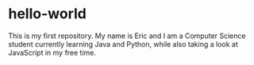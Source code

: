 # hello-world
This is my first repository.
My name is Eric and I am a Computer Science student currently learning Java and Python, while also taking a look at JavaScript in my free time.
